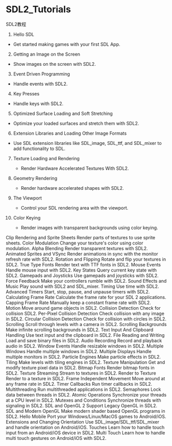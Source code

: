 # SDL2_Tutorials
SDL2教程

1. Hello SDL
  - Get started making games with your first SDL App.

2. Getting an Image on the Screen
  - Show images on the screen with SDL2.

3. Event Driven Programming
  - Handle events with SDL2.

4. Key Presses
  - Handle keys with SDL2.

5. Optimized Surface Loading and Soft Stretching
  - Optimize your loaded surfaces and stretch them with SDL2.

6. Extension Libraries and Loading Other Image Formats
  - Use SDL extension libraries like SDL_image, SDL_ttf, and SDL_mixer to add functionality to SDL.

7. Texture Loading and Rendering
	- Render Hardware Accelerated Textures With SDL2.

8. Geometry Rendering
	- Render hardware accelerated shapes with SDL2.

9. The Viewport
	- Control your SDL rendering area with the viewport.

10. Color Keying
	- Render images with transparent backgrounds using color keying.

Clip Rendering and Sprite Sheets
	Render parts of textures to use sprite sheets.
Color Modulation
	Change your texture's color using color modulation.
Alpha Blending
	Render transparent textures with SDL2.
Animated Sprites and VSync
	Render animations in sync with the monitor refresh rate with SDL2.
Rotation and Flipping
	Rotate and flip your textures in SDL2.
True Type Fonts
	Render text with TTF fonts in SDL2.
Mouse Events
	Handle mouse input with SDL2.
Key States
	Query current key state with SDL2.
Gamepads and Joysticks
	Use gamepads and joysticks with SDL2.
Force Feedback
	Make your controllers rumble with SDL2.
Sound Effects and Music
	Play sound with SDL2 and SDL_mixer.
Timing
	Use time with SDL2.
Advanced Timers
	Start, stop, pause, and unpause timers with SDL2.
Calculating Frame Rate
	Calculate the frame rate for your SDL 2 applications.
Capping Frame Rate
	Manually keep a constant frame rate with SDL2.
Motion
	Move around game objects in SDL2.
Collision Detection
	Check for collision SDL2.
Per-Pixel Collision Detection
	Check collision with any image in SDL2.
Circular Collision Detection
	Check for collision with circles in SDL2.
Scrolling
	Scroll through levels with a camera in SDL2.
Scrolling Backgrounds
	Make infinite scrolling backgrounds in SDL2.
Text Input And Clipboard Handling
	Use text input and the clipboard in SDL2.
File Reading and Writing
	Load and save binary files in SDL2.
Audio Recording
	Record and playback audio in SDL2.
Window Events
	Handle resizable windows in SDL2.
Multiple Windows
	Handle multiple windows in SDL2.
Multiple Displays
	Handle multiple monitors in SDL2.
Particle Engines
	Make particle effects in SDL2.
Tiling
	Make levels with tiling engines in SDL2.
Texture Manipulation
	Get and modify texture pixel data in SDL2.
Bitmap Fonts
	Render bitmap fonts in SDL2.
Texture Streaming
	Stream to textures in SDL2.
Render to Texture
	Render to a texture in SDL2.
Frame Independent Movement
	Move around at any frame rate in SDL2.
Timer Callbacks
	Run timer callbacks in SDL2.
Multithreading
	Run multithreaded applications in SDL2.
Semaphores
	Lock data between threads in SDL2.
Atomic Operations
	Synchronize your threads at a CPU level in SDL2.
Mutexes and Conditions
	Synchronize threads with signaling in SDL2.
SDL and OpenGL 2
	Support Legacy OpenGL in SDL2.
SDL and Modern OpenGL
	Make modern shader based OpenGL programs in SDL2.
Hello Mobile
	Port your Windows/Linux/MacOS games to Android/iOS.
Extensions and Changing Orientation
	Use SDL_image/SDL_ttf/SDL_mixer and handle orientation on Android/iOS.
Touches
	Learn how to handle touch input from an Android/iOS device in SDL2.
Multi Touch
	Learn how to handle multi touch gestures on Android/iOS with SDL2. 
